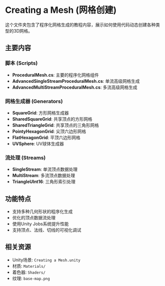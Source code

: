 # Creating a Mesh (网格创建)

这个文件夹包含了程序化网格生成的教程内容，展示如何使用代码动态创建各种类型的3D网格。

## 主要内容

### 脚本 (Scripts)
- **ProceduralMesh.cs**: 主要的程序化网格组件
- **AdvancedSingleStreamProceduralMesh.cs**: 单流高级网格生成
- **AdvancedMultiStreamProceduralMesh.cs**: 多流高级网格生成

### 网格生成器 (Generators)
- **SquareGrid**: 方形网格生成器
- **SharedSquareGrid**: 共享顶点的方形网格
- **SharedTriangleGrid**: 共享顶点的三角形网格
- **PointyHexagonGrid**: 尖顶六边形网格
- **FlatHexagonGrid**: 平顶六边形网格
- **UVSphere**: UV球体生成器

### 流处理 (Streams)
- **SingleStream**: 单流顶点数据处理
- **MultiStream**: 多流顶点数据处理
- **TriangleUInt16**: 三角形索引处理

## 功能特点

- 支持多种几何形状的程序化生成
- 优化的顶点数据流处理
- 使用Unity Jobs系统提升性能
- 支持顶点、法线、切线的可视化调试

## 相关资源

- Unity场景: `Creating a Mesh.unity`
- 材质: `Materials/`
- 着色器: `Shaders/`
- 纹理: `base-map.png`
